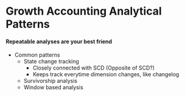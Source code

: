 # Growth Accounting Analytical Patterns

#### Repeatable analyses are your best friend
- Common patterns 
    - State change tracking
        - Closely connected with SCD (Opposite of SCD?)
        - Keeps track everytime dimension changes, like changelog
    - Survivorship analysis
    - Window based analysis
